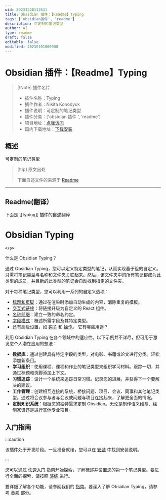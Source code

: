 ```yaml
---
uid: 20231220112631
title: Obsidian 插件：【Readme】Typing
tags: ['obsidian插件', 'readme']
description: 可定制的笔记类型
author: AI
type: readme
draft: false
editable: false
modified: 20230101000000
---
```


# Obsidian 插件：【Readme】Typing

> [!Note] 插件名片
> - 插件名称：Typing
> - 插件作者：Nikita Konodyuk
> - 插件说明：可定制的笔记类型
> - 插件分类：['obsidian 插件 ', 'readme']
> - 项目地址：[点我访问](https://github.com/konodyuk/obsidian-typing)
> - 国内下载地址：[下载安装](https://pkmer.cn/products/plugin/pluginMarket/?typing)

## 概述

可定制的笔记类型

> [!tip] 原文出处
>
>下面自述文件的来源于 [Readme](https://ghproxy.net/https://raw.githubusercontent.com/konodyuk/obsidian-typing/master/README.md)

---

## Readme(翻译）

下面是 [[typing]] 插件的自述翻译

# Obsidian Typing

<b>
    <p align="center">



    </p>
</b>
什么是 Obsidian Typing？

通过 Obsidian Typing，您可以定义特定类型的笔记，从而实现基于组的自定义。只需将笔记类型与名称和文件夹关联起来。然后，该文件夹中的所有笔记都成为此类型的成员，并且新的此类型的笔记会自动找到指定的文件夹。

对于每种笔记类型，您可以利用一系列的自定义选项：

- [标题和页脚](https://konodyuk.github.io/obsidian-typing/docs/guides/header-footer)：通过在渲染时添加自动生成的内容，消除重复的模板。
- [交互式链接](https://konodyuk.github.io/obsidian-typing/docs/guides/link)：将链接升级为自定义的 React 组件。
- [名称前缀](https://konodyuk.github.io/obsidian-typing/docs/guides/prefix)：建立一致的命名约定。
- [字段模式](https://konodyuk.github.io/obsidian-typing/docs/guides/fields)：概述所需字段及其特定类型。
- 还有高级设置，如 [钩子](https://konodyuk.github.io/obsidian-typing/docs/guides/hooks) 和 [操作](https://konodyuk.github.io/obsidian-typing/docs/guides/actions)。
它有哪些用途？

利用 Obsidian Typing 在各个领域中的适应性。以下示例并不详尽，但可用于激发您个人潜在应用的想法：

- **数据库**：通过创建具有特定字段的类型，对电影、书籍或论文进行分类。轻松添加新条目。
- **学习组织**：使用课程、课程和作业的笔记类型来组织学习材料。跟踪一切，并通过标题和页脚添加上下文。
- **习惯追踪**：设计一个系统来追踪日常习惯。记录您的进展，并获得下一个要解决的建议。
- **工作管理**：创建相互连接的系统，桥接问题、项目、会议、同事和其他笔记类型。通过将会议参与者与会议或问题与项目连接起来，了解更全面的情况。
- **定制知识系统**：根据您的独特需求定制 Obsidian。无论是制作语义维基、绘制家谱还是进行其他专业项目。

## 入门指南

:::caution

该插件处于开发阶段。一旦准备就绪，您可以在 [安装](https://konodyuk.github.io/obsidian-typing/docs/installation) 中找到安装说明。

:::

您可以通过 [快速入门](https://konodyuk.github.io/obsidian-typing/docs/quick-start.md) 指南开始探索，了解概述并设置您的第一个笔记类型。要进行全面的探索，请按照 [演练](https://konodyuk.github.io/obsidian-typing/docs/walkthrough.md) 进行。

要详细了解各个功能，请参阅我们的 [指南](https://konodyuk.github.io/obsidian-typing/docs/category/guides)。要深入了解 Obsidian Typing，请参考 [参考](/docs/category/reference) 部分。
